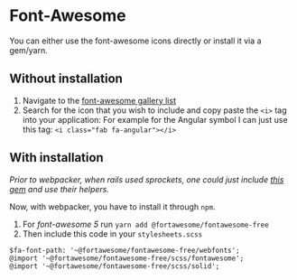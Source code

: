 # Font-Awesome

You can either use the font-awesome icons directly or install it via a gem/yarn.

## Without installation

1. Navigate to the [font-awesome gallery list](https://fontawesome.com/icons?d=gallery)
1. Search for the icon that you wish to include and copy paste the `<i>` tag into your application:
For example for the Angular symbol I can just use this tag: `<i class="fab fa-angular"></i>`

## With installation

_Prior to webpacker, when rails used sprockets, one could just include [this gem](https://github.com/bokmann/font-awesome-rails) and use their helpers._

Now, with webpacker, you have to install it through `npm`.
1. For _font-awesome 5_ run `yarn add @fortawesome/fontawesome-free`
1. Then include this code in your `stylesheets.scss`
```
$fa-font-path: '~@fortawesome/fontawesome-free/webfonts';
@import '~@fortawesome/fontawesome-free/scss/fontawesome';
@import '~@fortawesome/fontawesome-free/scss/solid';
```
